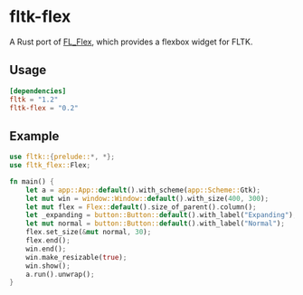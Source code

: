 # fltk-flex

A Rust port of [FL_Flex](https://github.com/osen/FL_Flex), which provides a flexbox widget for FLTK.

## Usage
```toml
[dependencies]
fltk = "1.2"
fltk-flex = "0.2"
```

## Example
```rust
use fltk::{prelude::*, *};
use fltk_flex::Flex;

fn main() {
    let a = app::App::default().with_scheme(app::Scheme::Gtk);
    let mut win = window::Window::default().with_size(400, 300);
    let mut flex = Flex::default().size_of_parent().column();
    let _expanding = button::Button::default().with_label("Expanding");
    let mut normal = button::Button::default().with_label("Normal");
    flex.set_size(&mut normal, 30);
    flex.end();
    win.end();
    win.make_resizable(true);
    win.show();
    a.run().unwrap();
}
```